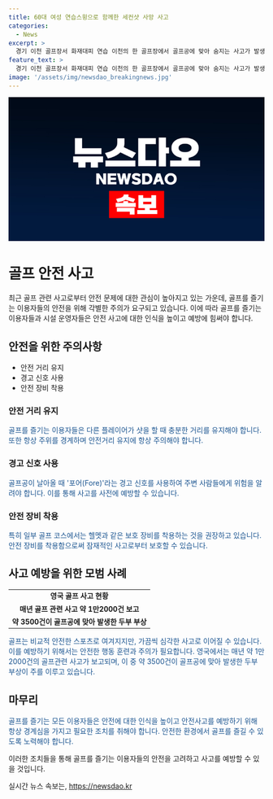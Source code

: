 ```yaml
---
title: 60대 여성 연습스윙으로 함께한 세컨샷 사망 사고
categories:
  - News
excerpt: >
  경기 이천 골프장서 화재대피 연습 이천의 한 골프장에서 골프공에 맞아 숨지는 사고가 발생하였습니다. 이에 경찰이 수사에 착수했으며, CCTV는 없는 것으로 확인되었습니다. 이러한 사고는 골프에서 가끔 발생하는 것으로, 안전 거리 유지와 경고 신호 사용, 안전 장비 착용 등이 중요하다는 점을 강조하고 있습니다. (150자)
feature_text: >
  경기 이천 골프장서 화재대피 연습 이천의 한 골프장에서 골프공에 맞아 숨지는 사고가 발생하였습니다. 이에 경찰이 수사에 착수했으며, CCTV는 없는 것으로 확인되었습니다. 이러한 사고는 골프에서 가끔 발생하는 것으로, 안전 거리 유지와 경고 신호 사용, 안전 장비 착용 등이 중요하다는 점을 강조하고 있습니다. (150자)
image: '/assets/img/newsdao_breakingnews.jpg'
---
```


<p><img src="/assets/img/newsdao_breakingnews.jpg" alt="koreaapp 속보" /></p>

<h1 data-ke-size="size26"><b>골프 안전 사고</b></h1>

<p data-ke-size="size16">최근 골프 관련 사고로부터 안전 문제에 대한 관심이 높아지고 있는 가운데, 골프를 즐기는 이용자들의 안전을 위해 각별한 주의가 요구되고 있습니다. 이에 따라 골프를 즐기는 이용자들과 시설 운영자들은 안전 사고에 대한 인식을 높이고 예방에 힘써야 합니다.</p>

<h2 data-ke-size="size24"><b>안전을 위한 주의사항</b></h2>

<ul>
  <li>안전 거리 유지</li>
  <li>경고 신호 사용</li>
  <li>안전 장비 착용</li>
</ul>

<h3 data-ke-size="size22"><b>안전 거리 유지</b></h3>

<p data-ke-size="size16"><span style="color: #1a5490;">골프를 즐기는 이용자들은 다른 플레이어가 샷을 할 때 충분한 거리를 유지해야 합니다. 또한 항상 주위를 경계하며 안전거리 유지에 항상 주의해야 합니다.</span></p>

<h3 data-ke-size="size22"><b>경고 신호 사용</b></h3>

<p data-ke-size="size16"><span style="color: #1a5490;">골프공이 날아올 때 '포어(Fore)'라는 경고 신호를 사용하여 주변 사람들에게 위험을 알려야 합니다. 이를 통해 사고를 사전에 예방할 수 있습니다.</span></p>

<h3 data-ke-size="size22"><b>안전 장비 착용</b></h3>

<p data-ke-size="size16"><span style="color: #1a5490;">특히 일부 골프 코스에서는 헬멧과 같은 보호 장비를 착용하는 것을 권장하고 있습니다. 안전 장비를 착용함으로써 잠재적인 사고로부터 보호할 수 있습니다.</span></p>

<h2 data-ke-size="size24"><b>사고 예방을 위한 모범 사례</b></h2>

<table>
  <tr>
    <td style="text-align: center; height: 17px;"><b>영국 골프 사고 현황</b></td>
  </tr>
  <tr>
    <td style="text-align: center; height: 17px;"><b>매년 골프 관련 사고 약 1만2000건 보고</b></td>
  </tr>
  <tr>
    <td style="text-align: center; height: 17px;"><b>약 3500건이 골프공에 맞아 발생한 두부 부상</b></td>
  </tr>
</table>

<p data-ke-size="size16"><span style="color: #1a5490;">골프는 비교적 안전한 스포츠로 여겨지지만, 가끔씩 심각한 사고로 이어질 수 있습니다. 이를 예방하기 위해서는 안전한 행동 훈련과 주의가 필요합니다. 영국에서는 매년 약 1만2000건의 골프관련 사고가 보고되며, 이 중 약 3500건이 골프공에 맞아 발생한 두부 부상이 주를 이루고 있습니다.</span></p>

<h2 data-ke-size="size24"><b>마무리</b></h2>

<p data-ke-size="size16"><span style="color: #1a5490;">골프를 즐기는 모든 이용자들은 안전에 대한 인식을 높이고 안전사고를 예방하기 위해 항상 경계심을 가지고 필요한 조치를 취해야 합니다. 안전한 환경에서 골프를 즐길 수 있도록 노력해야 합니다.</span></p>

<p data-ke-size="size16">이러한 조치들을 통해 골프를 즐기는 이용자들의 안전을 고려하고 사고를 예방할 수 있을 것입니다.</p>
실시간 뉴스 속보는, <a href="https://newsdao.kr" rel="dofollow">https://newsdao.kr</a>


